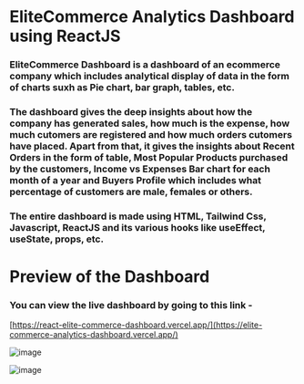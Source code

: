 # EliteCommerce Analytics Dashboard using ReactJS
 
### EliteCommerce Dashboard is a dashboard of an ecommerce company which includes analytical display of data in the form of charts suxh as Pie chart, bar graph, tables, etc. 

### The dashboard gives the deep insights about how the company has generated sales, how much is the expense, how much cutomers are registered and how much orders cutomers have placed. Apart from that, it gives the insights about Recent Orders in the form of table, Most Popular Products purchased by the customers, Income vs Expenses Bar chart for each month of a year and Buyers Profile which includes what percentage of customers are male, females or others. 

### The entire dashboard is made using HTML, Tailwind Css, Javascript, ReactJS and its various hooks like useEffect, useState, props, etc.

# Preview of the Dashboard 

### You can view the live dashboard by going to this link - 
[https://react-elite-commerce-dashboard.vercel.app/](https://elite-commerce-analytics-dashboard.vercel.app/)



![image](https://github.com/user-attachments/assets/758ee93c-87df-4f11-acb6-f3a995edcc29)


![image](https://github.com/user-attachments/assets/ae557e3a-3ae7-49d1-8c30-b3bda1a1b9aa)
